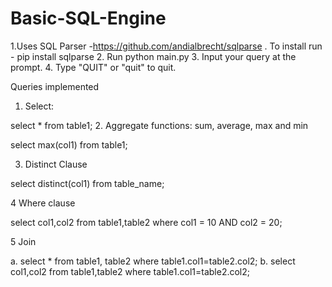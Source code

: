 # Basic-SQL-Engine
1.Uses SQL Parser -https://github.com/andialbrecht/sqlparse . To install run - pip install sqlparse
2. Run python main.py
3. Input your query at the prompt.
4. Type "QUIT" or "quit" to quit.

Queries implemented 

1. Select:

select * from table1;
2. Aggregate functions: sum, average, max and min

select max(col1) from table1;

3. Distinct Clause

select distinct(col1) from table_name;

4 Where clause 

select col1,col2 from table1,table2 where col1 = 10 AND col2 = 20;

5 Join 

a. select * from table1, table2 where table1.col1=table2.col2; b. select col1,col2 from table1,table2 where table1.col1=table2.col2;
